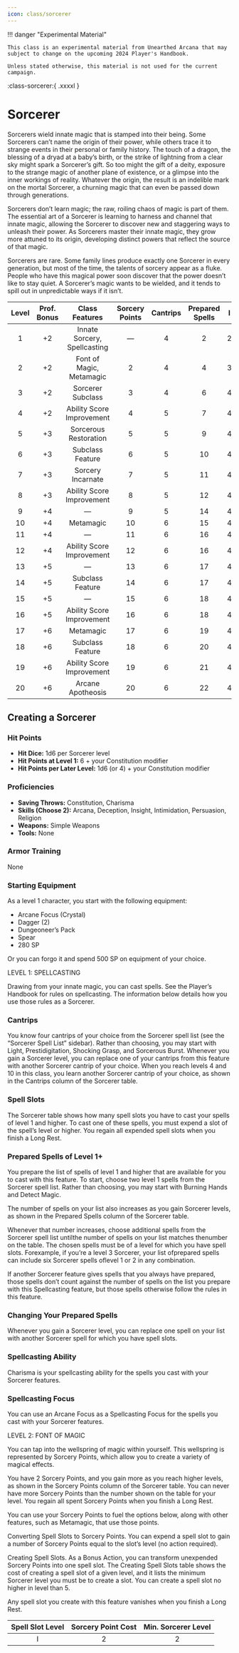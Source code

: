 ```yaml
---
icon: class/sorcerer
---
```


!!! danger "Experimental Material"

    This class is an experimental material from Unearthed Arcana that may subject to change on the upcoming 2024 Player's Handbook.  

    Unless stated otherwise, this material is not used for the current campaign.

:class-sorcerer:{ .xxxxl }

# Sorcerer

Sorcerers wield innate magic that is stamped into their being. Some Sorcerers can’t name the origin of their power, while others trace it to strange events in their personal or family history. The touch of a dragon, the blessing of a dryad at a baby’s birth, or the strike of lightning from a clear sky might spark a Sorcerer’s gift. So too might the gift of a deity, exposure to the strange magic of another plane of existence, or a glimpse into the inner workings of reality. Whatever the origin, the result is an indelible mark on the mortal Sorcerer, a churning magic that can even be passed down through generations. 

Sorcerers don’t learn magic; the raw, roiling chaos of magic is part of them. The essential art of a Sorcerer is learning to harness and channel that innate magic, allowing the Sorcerer to discover new and staggering ways to unleash their power. As Sorcerers master their innate magic, they grow more attuned to its origin, developing distinct powers that reflect the source of that magic.

Sorcerers are rare. Some family lines produce exactly one Sorcerer in every generation, but most of the time, the talents of sorcery appear as a fluke. People who have this magical power soon discover that the power doesn’t like to stay quiet. A Sorcerer’s magic wants to be wielded, and it tends to spill out in unpredictable ways if it isn’t.

| Level | Prof. Bonus | Class Features | Sorcery Points | Cantrips | Prepared Spells | I | II | III | IV | V | VI | VII | VIII | IX |
|:---:|:---:|:---:|:---:|:---:|:---:|:---:|:---:|:---:|:---:|:---:|:---:|:---:|:---:|:---:|
| 1 | +2 | Innate Sorcery, Spellcasting | — | 4 | 2 | 2 | — | — | — | — | — | — | — | — |
| 2 | +2 | Font of Magic, Metamagic | 2 | 4 | 4 | 3 | — | — | — | — | — | — | — | — |
| 3 | +2 | Sorcerer Subclass | 3 | 4 | 6 | 4 | 2 | — | — | — | — | — | — | — |
| 4 | +2 | Ability Score Improvement | 4 | 5 | 7 | 4 | 3 | — | — | — | — | — | — | — |
| 5 | +3 | Sorcerous Restoration | 5 | 5 | 9 | 4 | 3 | 2 | — | — | — | — | — | — |
| 6 | +3 | Subclass Feature | 6 | 5 | 10 | 4 | 3 | 3 | — | — | — | — | — | — |
| 7 | +3 | Sorcery Incarnate | 7 | 5 | 11 | 4 | 3 | 3 | 1 | — | — | — | — | — |
| 8 | +3 | Ability Score Improvement | 8 | 5 | 12 | 4 | 3 | 3 | 2 | — | — | — | — | — |
| 9 | +4 | — | 9 | 5 | 14 | 4 | 3 | 3 | 3 | 1 | — | — | — | — |
| 10 | +4 | Metamagic | 10 | 6 | 15 | 4 | 3 | 3 | 3 | 2 | — | — | — | — |
| 11 | +4 | — | 11 | 6 | 16 | 4 | 3 | 3 | 3 | 2 | 1 | — | — | — |
| 12 | +4 | Ability Score Improvement | 12 | 6 | 16 | 4 | 3 | 3 | 3 | 2 | 1 | — | — | — |
| 13 | +5 | — | 13 | 6 | 17 | 4 | 3 | 3 | 3 | 2 | 1 | 1 | — | — |
| 14 | +5 | Subclass Feature | 14 | 6 | 17 | 4 | 3 | 3 | 3 | 2 | 1 | 1 | — | — |
| 15 | +5 | — | 15 | 6 | 18 | 4 | 3 | 3 | 3 | 2 | 1 | 1 | 1 | — |
| 16 | +5 | Ability Score Improvement | 16 | 6 | 18 | 4 | 3 | 3 | 3 | 2 | 1 | 1 | 1 | — |
| 17 | +6 | Metamagic | 17 | 6 | 19 | 4 | 3 | 3 | 3 | 2 | 1 | 1 | 1 | 1 |
| 18 | +6 | Subclass Feature | 18 | 6 | 20 | 4 | 3 | 3 | 3 | 3 | 1 | 1 | 1 | 1 |
| 19 | +6 | Ability Score Improvement | 19 | 6 | 21 | 4 | 3 | 3 | 3 | 3 | 2 | 1 | 1 | 1 |
| 20 | +6 | Arcane Apotheosis | 20 | 6 | 22 | 4 | 3 | 3 | 3 | 3 | 2 | 2 | 1 | 1 |

## Creating a Sorcerer

### Hit Points

- **Hit Dice:** 1d6 per Sorcerer level
- **Hit Points at Level 1:** 6 + your Constitution modifier
- **Hit Points per Later Level:** 1d6 (or 4) + your Constitution modifier

### Proficiencies

- **Saving Throws:** Constitution, Charisma
- **Skills (Choose 2):** Arcana, Deception, Insight, Intimidation, Persuasion, Religion
- **Weapons:** Simple Weapons
- **Tools:** None

### Armor Training
None

### Starting Equipment
As a level 1 character, you start with the following equipment:

- Arcane Focus (Crystal) 
- Dagger (2) 
- Dungeoneer’s Pack
- Spear 
- 280 SP

Or you can forgo it and spend 500 SP on equipment of your choice.

LEVEL 1: SPELLCASTING

Drawing from your innate magic, you can cast spells. See the Player’s Handbook for rules on spellcasting. The information below details how you use those rules as a Sorcerer.

### Cantrips

You know four cantrips of your choice from the Sorcerer spell list (see the “Sorcerer Spell List” sidebar). Rather than choosing, you may start with Light, Prestidigitation, Shocking Grasp, and Sorcerous Burst. Whenever you gain a Sorcerer level, you can replace one of your cantrips from this feature with another Sorcerer cantrip of your choice.
When you reach levels 4 and 10 in this class, you learn another Sorcerer cantrip of your choice, as shown in the Cantrips column of the Sorcerer table.

### Spell Slots

The Sorcerer table shows how many spell slots you have to cast your spells of level 1 and higher. To cast one of these spells, you must expend a slot of the spell’s level or higher. You regain all expended spell slots when you finish a Long Rest.

### Prepared Spells of Level 1+

You prepare the list of spells of level 1 and higher that are available for you to cast with this feature. To start, choose two level 1 spells from the Sorcerer spell list. Rather than choosing, you may start with Burning Hands and Detect Magic.

The number of spells on your list also increases as you gain Sorcerer levels, as shown in the Prepared Spells column of the Sorcerer table.

Whenever that number increases, choose additional spells from the Sorcerer spell list untilthe number of spells on your list matches thenumber on the table. The chosen spells must be of a level for which you have spell slots. Forexample, if you’re a level 3 Sorcerer, your list ofprepared spells can include six Sorcerer spells oflevel 1 or 2 in any combination.
 
If another Sorcerer feature gives spells that you always have prepared, those spells don’t count against the number of spells on the list you prepare with this Spellcasting feature, but those spells otherwise follow the rules in this feature.

### Changing Your Prepared Spells

Whenever you gain a Sorcerer level, you can replace one spell on your list with another Sorcerer spell for which you have spell slots.

### Spellcasting Ability

Charisma is your spellcasting ability for the spells you cast with your Sorcerer features.

### Spellcasting Focus

You can use an Arcane Focus as a Spellcasting Focus for the spells you cast with your Sorcerer features.

LEVEL 2: FONT OF MAGIC

You can tap into the wellspring of magic within yourself. This wellspring is represented by Sorcery Points, which allow you to create a variety of magical effects.

You have 2 Sorcery Points, and you gain more as you reach higher levels, as shown in the Sorcery Points column of the Sorcerer table. You can never have more Sorcery Points than the number shown on the table for your level. You regain all spent Sorcery Points when you finish a Long Rest.

You can use your Sorcery Points to fuel the options below, along with other features, such as Metamagic, that use those points.

Converting Spell Slots to Sorcery Points. You can expend a spell slot to gain a number of Sorcery Points equal to the slot’s level (no action required).

Creating Spell Slots. As a Bonus Action, you can transform unexpended Sorcery Points into one spell slot. The Creating Spell Slots table shows the cost of creating a spell slot of a given level, and it lists the minimum Sorcerer level you must be to create a slot. You can create a spell slot no higher in level than 5.

Any spell slot you create with this feature vanishes when you finish a Long Rest.

| Spell Slot Level | Sorcery Point Cost | Min. Sorcerer Level |
|:-:|:-:|:-:|
| I | 2 | 2 |
